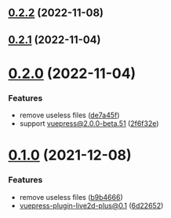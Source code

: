 ## [0.2.2](https://github.com/xinlei3166/vuepress-plugin-live2d-plus/compare/v0.2.1...v0.2.2) (2022-11-08)



## [0.2.1](https://github.com/xinlei3166/vuepress-plugin-live2d-plus/compare/v0.2.0...v0.2.1) (2022-11-04)



# [0.2.0](https://github.com/xinlei3166/vuepress-plugin-live2d-plus/compare/v0.1.0...v0.2.0) (2022-11-04)


### Features

* remove useless files ([de7a45f](https://github.com/xinlei3166/vuepress-plugin-live2d-plus/commit/de7a45f2d3cda19ee682f63960bf592a596035d8))
* support vuepress@2.0.0-beta.51 ([2f6f32e](https://github.com/xinlei3166/vuepress-plugin-live2d-plus/commit/2f6f32ec5fcaba0a00c65eb6bce85b1f456317ad))



# [0.1.0](https://github.com/xinlei3166/vuepress-plugin-live2d-plus/compare/6d22652f38dd93fbe277e05af8d32d228642ef90...v0.1.0) (2021-12-08)


### Features

* remove useless files ([b9b4666](https://github.com/xinlei3166/vuepress-plugin-live2d-plus/commit/b9b4666d04f923f2dee3178f99c4fff4c4bc60eb))
* vuepress-plugin-live2d-plus@0.1 ([6d22652](https://github.com/xinlei3166/vuepress-plugin-live2d-plus/commit/6d22652f38dd93fbe277e05af8d32d228642ef90))



